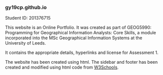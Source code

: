 ### gy19cp.github.io

Student ID: 201376715

This website is an Online Portfolio. It was created as part of GEOG5990: Programming for Geographical Information Analysts: Core Skills, a module incorporated into the MSc Geographical Information Systems at the University of Leeds.

It contains the appropriate details, hyperlinks and license for Assessment 1.

The website has been created using html. The sidebar and footer has been created and modified using html code from [W3Schools](https://www.w3schools.com/).
